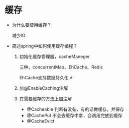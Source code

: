 # 缓存

* 为什么要使用缓存？

	减少IO

* 简述spring中如何使用缓存编程？

	1. 初始化缓存管理器，cacheManeger

		三种，concurrentMap、EhCache、Redis

		EhCache支持数据持久化 √

	2. 加@EnableCaching注解

	3. 在需要缓存的方法上加注解

		* @Cacheable 判断有没有，有的话做缓存，并保存
		* @CachePut 不会去缓存中拿，会调用完放到缓存
		* @CacheEvict 

